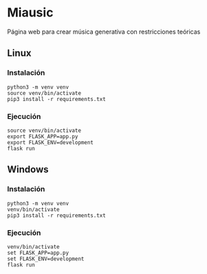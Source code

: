 # Miausic
Página web para crear música generativa con restricciones teóricas

## Linux 

### Instalación 
```
python3 -m venv venv
source venv/bin/activate
pip3 install -r requirements.txt
```
### Ejecución
```
source venv/bin/activate
export FLASK_APP=app.py
export FLASK_ENV=development
flask run
```

## Windows
### Instalación
```
python3 -m venv venv
venv/bin/activate
pip3 install -r requirements.txt
```

### Ejecución
```
venv/bin/activate
set FLASK_APP=app.py
set FLASK_ENV=development
flask run
```
